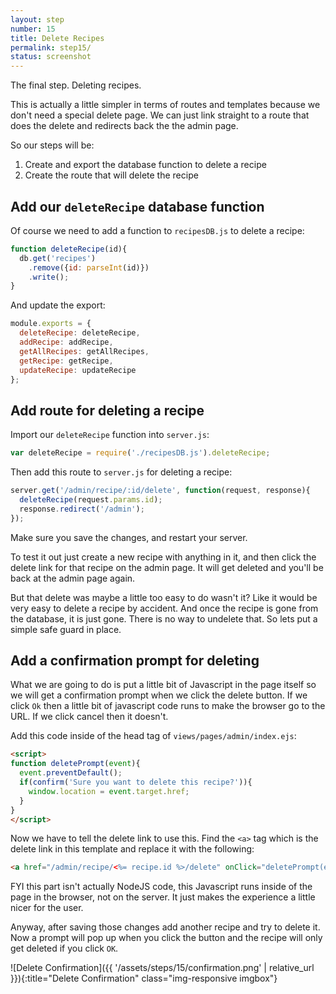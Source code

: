 ```yaml
---
layout: step
number: 15
title: Delete Recipes
permalink: step15/
status: screenshot
---
```


The final step.  Deleting recipes.

This is actually a little simpler in terms of routes and templates because we don't need a special delete page.  We can just link straight to a route that does the delete and redirects back the the admin page.  

So our steps will be:

1. Create and export the database function to delete a recipe
2. Create the route that will delete the recipe


## Add our `deleteRecipe` database function

Of course we need to add a function to `recipesDB.js` to delete a recipe:

```javascript
function deleteRecipe(id){
  db.get('recipes')
    .remove({id: parseInt(id)})
    .write();
}
```

And update the export:

```javascript
module.exports = {
  deleteRecipe: deleteRecipe,
  addRecipe: addRecipe,
  getAllRecipes: getAllRecipes,
  getRecipe: getRecipe,
  updateRecipe: updateRecipe
};
```

## Add route for deleting a recipe

Import our `deleteRecipe` function into `server.js`:

```javascript
var deleteRecipe = require('./recipesDB.js').deleteRecipe;
```

Then add this route to `server.js` for deleting a recipe:

```javascript
server.get('/admin/recipe/:id/delete', function(request, response){
  deleteRecipe(request.params.id);
  response.redirect('/admin');
});
```

Make sure you save the changes, and restart your server.

To test it out just create a new recipe with anything in it, and then click the delete link for that recipe on the admin page.  It will get deleted and you'll be back at the admin page again.

But that delete was maybe a little too easy to do wasn't it?  Like it would be very easy to delete a recipe by accident.  And once the recipe is gone from the database, it is just gone.  There is no way to undelete that.  So lets put a simple safe guard in place.

## Add a confirmation prompt for deleting

What we are going to do is put a little bit of Javascript in the page itself so we will get a confirmation prompt when we click the delete button.  If we click `Ok` then a little bit of javascript code runs to make the browser go to the URL.  If we click cancel then it doesn't.  

Add this code inside of the head tag of `views/pages/admin/index.ejs`:

```html
<script>
function deletePrompt(event){
  event.preventDefault();
  if(confirm('Sure you want to delete this recipe?')){
    window.location = event.target.href;
  }
}
</script>
```
Now we have to tell the delete link to use this.  Find the `<a>` tag which is the delete link in this template and replace it with the following:

```html
<a href="/admin/recipe/<%= recipe.id %>/delete" onClick="deletePrompt(event)">delete</a>
```

FYI this part isn't actually NodeJS code, this Javascript runs inside of the page in the browser, not on the server.  It just makes the experience a little nicer for the user.

Anyway, after saving those changes add another recipe and try to delete it.  Now a prompt will pop up when you click the button and the recipe will only get deleted if you click `OK`.

![Delete Confirmation]({{ '/assets/steps/15/confirmation.png' | relative_url }}){:title="Delete Confirmation" class="img-responsive imgbox"}
